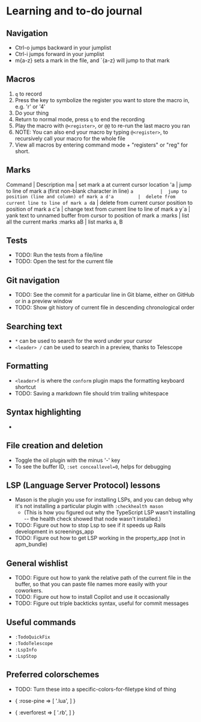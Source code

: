 # Learning and to-do journal

## Navigation

- Ctrl-o jumps backward in your jumplist
- Ctrl-i jumps forward in your jumplist
- m{a-z} sets a mark in the file, and `{a-z} will jump to that mark

## Macros

1. `q` to record
2. Press the key to symbolize the register you want to store the macro in, e.g. 'r' or '4'
3. Do your thing
4. Return to normal mode, press `q` to end the recording
5. Play the macro with `@<register>`, or `@@` to re-run the last macro you ran
6. NOTE: You can also end your macro by typing `@<register>`, to recursively call your macro for the whole file
7. View all macros by entering command mode + "registers" or "reg" for short.

## Marks

Command     | Description
ma          |  set mark a at current cursor location
'a          |  jump to line of mark a (first non-blank character in line)
`a          |  jump to position (line and column) of mark a
d'a         |  delete from current line to line of mark a
d`a         |  delete from current cursor position to position of mark a
c'a         |  change text from current line to line of mark a
y`a         |  yank text to unnamed buffer from cursor to position of mark a
:marks      |  list all the current marks
:marks aB   |  list marks a, B

## Tests

- TODO: Run the tests from a file/line
- TODO: Open the test for the current file

## Git navigation

- TODO: See the commit for a particular line in Git blame, either on GitHub or in a preview window
- TODO: Show git history of current file in descending chronological order

## Searching text

- `*` can be used to search for the word under your cursor
- `<leader> /` can be used to search in a preview, thanks to Telescope

## Formatting

- `<leader>f` is where the `conform` plugin maps the formatting keyboard shortcut
- TODO: Saving a markdown file should trim trailing whitespace

## Syntax highlighting

-

## File creation and deletion

- Toggle the oil plugin with the minus '-' key
- To see the buffer ID, `:set conceallevel=0`, helps for debugging

## LSP (Language Server Protocol) lessons

- Mason is the plugin you use for installing LSPs, and you can debug why it's not installing a particular plugin with `:checkhealth mason`
  - (This is how you figured out why the TypeScript LSP wasn't installing -- the health check showed that node wasn't installed.)
- TODO: Figure out how to stop Lsp to see if it speeds up Rails development in screenings_app
- TODO: Figure out how to get LSP working in the property_app (not in apm_bundle)

## General wishlist

- TODO: Figure out how to yank the relative path of the current file in the buffer, so that you can paste file names more easily with your coworkers.
- TODO: Figure out how to install Copilot and use it occasionally
- TODO: Figure out triple backticks syntax, useful for commit messages

## Useful commands

- `:TodoQuickFix`
- `:TodoTelescope`
- `:LspInfo`
- `:LspStop`

## Preferred colorschemes

- TODO: Turn these into a specific-colors-for-filetype kind of thing

- { :rose-pine => [
      '.lua',
    ]
  }
- { :everforest => [
      '.rb',
    ]
  }
